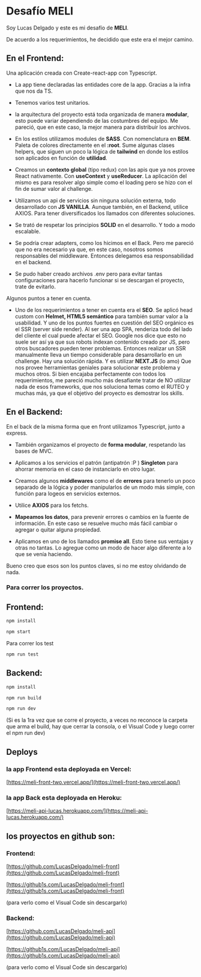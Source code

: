 # Desafío MELI

Soy Lucas Delgado y este es mi desafío de **MELI**.

De acuerdo a los requerimientos, he decidido que este era el mejor camino.

## En el Frontend:

Una aplicación creada con Create-react-app con Typescript.

-   La app tiene declaradas las entidades core de la app. Gracias a la infra que nos da TS.

-   Tenemos varios test unitarios.

-   la arquitectura del proyecto está toda organizada de manera **modular**, esto puede variar dependiendo de las costumbres del equipo. Me pareció, que en este caso, la mejor manera para distribuir los archivos.
-   En los estilos utilizamos modules de **SASS**. Con nomenclatura en **BEM**. Paleta de colores directamente en el **:root**. Sume algunas clases helpers, que siguen un poco la lógica de **tailwind** en donde los estilos son aplicados en función de **utilidad**.
-   Creamos un **contexto global** (tipo redux) con las apis que ya nos provee React nativamente. Con **useContext** y **useReducer**. La aplicación del mismo es para resolver algo simple como el loading pero se hizo con el fin de sumar valor al challenge.
-   Utilizamos un api de servicios sin ninguna solución externa, todo desarrollado con **JS VANILLA**. Aunque también, en el Backend, utilice AXIOS. Para tener diversificados los llamados con diferentes soluciones.
-   Se trató de respetar los principios **SOLID** en el desarrollo. Y todo a modo escalable.
-   Se podría crear adapters, como los hicimos en el Back. Pero me pareció que no era necesario ya que, en este caso, nosotros somos responsables del middleware. Entonces delegamos esa responsabilidad en el backend.
-   Se pudo haber creado archivos .env pero para evitar tantas configuraciones para hacerlo funcionar si se descargan el proyecto, trate de evitarlo.

Algunos puntos a tener en cuenta.

-   Uno de los requerimientos a tener en cuenta era el **SEO**. Se aplicó head custom con **Helmet, HTML5 semántico** para también sumar valor a la usabilidad. Y uno de los puntos fuertes en cuestión del SEO orgánico es el SSR (server side render).
    Al ser una app SPA, renderiza todo del lado del cliente el cual puede afectar el SEO. Google nos dice que esto no suele ser así ya que sus robots indexan contenido creado por JS, pero otros buscadores pueden tener problemas.
    Entonces realizar un SSR manualmente lleva un tiempo considerable para desarrollarlo en un challenge. Hay una solución rápida. Y es utilizar **NEXT.JS** (lo amo) Que nos provee herramientas geniales para solucionar este problema y muchos otros.
    Si bien encajaba perfectamente con todos los requerimientos, me pareció mucho más desafiante tratar de NO utilizar nada de esos frameworks, que nos soluciona temas como el RUTEO y muchas más, ya que el objetivo del proyecto es demostrar los skills.

## En el Backend:

En el back de la misma forma que en front utilizamos Typescript, junto a express.

-   También organizamos el proyecto de **forma modular**, respetando las bases de MVC.

-   Aplicamos a los servicios el patrón (antipatrón :P ) **Singleton** para ahorrar memoria en el caso de instanciarlo en otro lugar.

-   Creamos algunos **middlewares** como el de **errores** para tenerlo un poco separado de la lógica y poder manipularlos de un modo más simple, con función para logeos en servicios externos.

-   Utilice **AXIOS** para los fetchs.

-   **Mapeamos los datos**, para prevenir errores o cambios en la fuente de información. En este caso se resuelve mucho más fácil cambiar o agregar o quitar alguna propiedad.

-   Aplicamos en uno de los llamados **promise all**. Esto tiene sus ventajas y otras no tantas. Lo agregue como un modo de hacer algo diferente a lo que se venía haciendo.

Bueno creo que esos son los puntos claves, si no me estoy olvidando de nada.

### Para correr los proyectos.

## Frontend:

```bash
npm install
```

```bash
npm start
```

Para correr los test

```bash
npm run test
```

## Backend:

```bash
npm install
```

```bash
npm run build
```

```bash
npm run dev
```

(Si es la 1ra vez que se corre el proyecto, a veces no reconoce la carpeta que arma el build, hay que cerrar la consola, o el Visual Code y luego correr el npm run dev)

## Deploys

### la app Frontend esta deployada en Vercel:

[https://meli-front-two.vercel.app/](https://meli-front-two.vercel.app/)

### la app Back esta deployada en Heroku:

[https://meli-api-lucas.herokuapp.com/](https://meli-api-lucas.herokuapp.com/)

## los proyectos en github son:

### Frontend:

[https://github.com/LucasDelgado/meli-front](https://github.com/LucasDelgado/meli-front)

[https://github1s.com/LucasDelgado/meli-front](https://github1s.com/LucasDelgado/meli-front)

(para verlo como el Visual Code sin descargarlo)

### Backend:

[https://github.com/LucasDelgado/meli-api](https://github.com/LucasDelgado/meli-api)

[https://github1s.com/LucasDelgado/meli-api](https://github1s.com/LucasDelgado/meli-api)

(para verlo como el Visual Code sin descargarlo)
